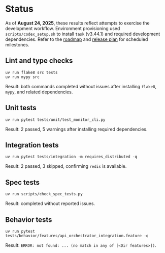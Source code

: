# Status

As of **August 24, 2025**, these results reflect attempts to exercise the
development workflow. Environment provisioning used `scripts/codex_setup.sh`
to install `task` (v3.44.1) and required development dependencies. Refer to the
[roadmap](ROADMAP.md) and [release plan](docs/release_plan.md) for
scheduled milestones.

## Lint and type checks
```text
uv run flake8 src tests
uv run mypy src
```
Result: both commands completed without issues after installing
`flake8`, `mypy`, and related dependencies.

## Unit tests
```text
uv run pytest tests/unit/test_monitor_cli.py
```
Result: 2 passed, 5 warnings after installing required dependencies.

## Integration tests
```text
uv run pytest tests/integration -m requires_distributed -q
```
Result: 2 passed, 3 skipped, confirming `redis` is available.

## Spec tests
```text
uv run scripts/check_spec_tests.py
```
Result: completed without reported issues.

## Behavior tests
```text
uv run pytest tests/behavior/features/api_orchestrator_integration.feature -q
```
Result: `ERROR: not found: ... (no match in any of [<Dir features>])`.
